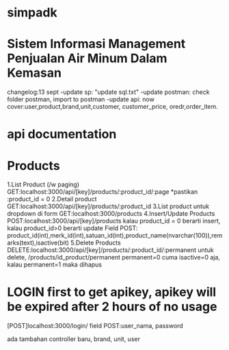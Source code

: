 # simpadk
Sistem Informasi Management Penjualan Air Minum Dalam Kemasan
=============================================================
changelog:13 sept
-update sp: "update sql.txt"
-update postman: check folder postman, import to postman
-update api: now cover:user,product,brand,unit,customer, customer_price, oredr,order_item.


api documentation
=================
Products
=========
1.List Product (/w paging)
	GET:localhost:3000/api/[key]/products/:product_id/:page
	*pastikan :product_id = 0
2.Detail product 
	GET:localhost:3000/api/[key]/products/:product_id
3.List product untuk dropdown di form
	GET:localhost:3000/products
4.Insert/Update Products
	POST:localhost:3000/api/[key]/products
	kalau product_id = 0 berarti insert, kalau product_id>0 berarti update
	Field POST: product_id(int),merk_id(int),satuan_id(int),product_name(nvarchar(100)),remarks(text),isactive(bit)
5.Delete Products
	DELETE:localhost:3000/api/[key]/products/:product_id/:permanent
	untuk delete, /products/id_product/permanent permanent=0 cuma isactive=0 aja, kalau permanent=1 maka dihapus

LOGIN first to get apikey, apikey will be expired after 2 hours of no usage
===============
[POST]localhost:3000/login/
field POST:user_nama, password

ada tambahan controller baru, brand, unit, user